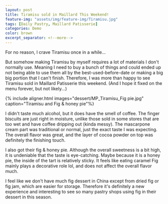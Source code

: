 ```yaml
---
layout: post
title: Tiramisu sold in Maillard This Weekend!
feature-img: "assets/img/feature-img/Tiramisu.jpg"
tags: [Daily Pastry, Maillard Patisserie]
categories: Demo
color: brown
excerpt_separator: <!--more-->
---
```


For no reason, I crave Tiramisu once in a while...
<!--more-->
But somehow making Tiramisu by myself requires a lot of materials I don't normally use. Meaning I need to buy a bunch of things and could ended up not being able to use them all by the best-used-before-date or making a big big portion that I can't finish. Therefore, I was more than happy to see Tiramisu sold in Maillard Patisserie this weekend. (And I hope it fixed on the menu forever, but not likely...)

{% include aligner.html images="dessert/MP_Tiramisu_Fig pie.jpg" caption="Tiramisu and Fig & honey pie"%}

I didn't taste much alcohol, but it does have the smell of coffee. The finger biscuits are just right in moisture, unlike those sold in some stores that are too wet and have coffee dripping out (kinda messy). The mascarpone cream part was traditional or normal, just the exact taste I was expecting. The overall flavor was great, and the layer of cocoa powder on top was definitely the finishing touch.

I also got their fig & honey pie. Although the overall sweetness is a bit high, it is undeniable that the taste is eye-catching. Maybe because it is a honey pie, the inside of the tart is relatively sticky. It feels like eating caramel Fig mainly plays a decorative role lol, and does not affect the overall flavor much.

I feel like we don't have much fig dessert in China except from dried fig or fig jam, which are easier for storage. Therefore it's definitely a new experience and interesting to see so many pastry shops using fig in their dessert in this season. 